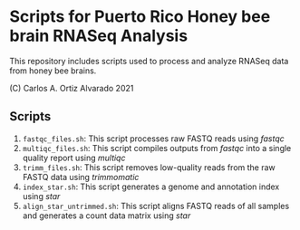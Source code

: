 # Scripts for Puerto Rico Honey bee brain RNASeq Analysis

This repository includes scripts used to process and analyze RNASeq data from honey bee brains.

(C) Carlos A. Ortiz Alvarado 2021

## Scripts 

1. `fastqc_files.sh`: This script processes raw FASTQ reads using *fastqc*
2. `multiqc_files.sh`: This script compiles outputs from *fastqc* into a single quality report using *multiqc*
3. `trimm_files.sh`: This script removes low-quality reads from the raw FASTQ data using *trimmomatic*
4. `index_star.sh`: This script generates a genome and annotation index using *star*
5. `align_star_untrimmed.sh`: This script aligns FASTQ reads of all samples  and generates a count data matrix using *star*
